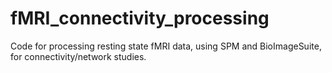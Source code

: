 # fMRI_connectivity_processing
Code for processing resting state fMRI data, using SPM and BioImageSuite, for connectivity/network studies.
